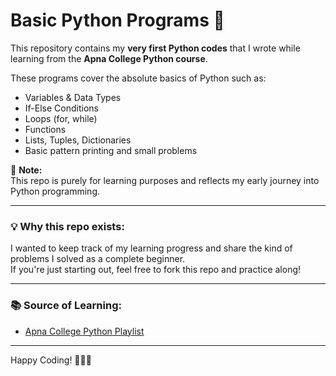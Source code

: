 # Basic Python Programs 🐍

This repository contains my **very first Python codes** that I wrote while learning from the **Apna College Python course**.

These programs cover the absolute basics of Python such as:

- Variables & Data Types
- If-Else Conditions
- Loops (for, while)
- Functions
- Lists, Tuples, Dictionaries
- Basic pattern printing and small problems

📌 **Note:**  
This repo is purely for learning purposes and reflects my early journey into Python programming.

---

### 💡 Why this repo exists:

I wanted to keep track of my learning progress and share the kind of problems I solved as a complete beginner.  
If you're just starting out, feel free to fork this repo and practice along!

---

### 📚 Source of Learning:

- [Apna College Python Playlist](https://www.youtube.com/@ApnaCollegeOfficial)

---

Happy Coding! 👨‍💻✨

